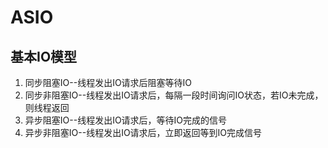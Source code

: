 # ASIO

## 基本IO模型
1. 同步阻塞IO--线程发出IO请求后阻塞等待IO
2. 同步非阻塞IO--线程发出IO请求后，每隔一段时间询问IO状态，若IO未完成，则线程返回
3. 异步阻塞IO--线程发出IO请求后，等待IO完成的信号
4. 异步非阻塞IO--线程发出IO请求后，立即返回等到IO完成信号